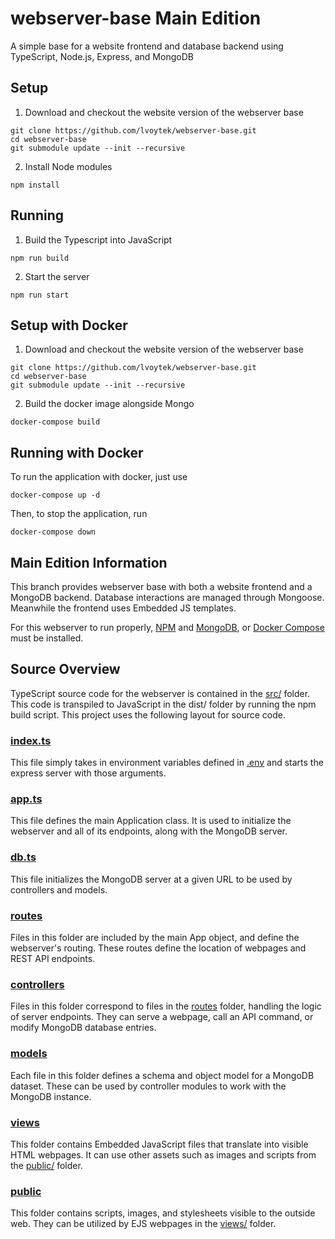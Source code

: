 # webserver-base Main Edition

A simple base for a website frontend and database backend using TypeScript, Node.js, Express, and MongoDB

## Setup

1. Download and checkout the website version of the webserver base

```shell
git clone https://github.com/lvoytek/webserver-base.git
cd webserver-base
git submodule update --init --recursive
```

2. Install Node modules

```shell
npm install
```

## Running

1. Build the Typescript into JavaScript

```shell
npm run build
```

2. Start the server

```shell
npm run start
```

## Setup with Docker

1. Download and checkout the website version of the webserver base

```shell
git clone https://github.com/lvoytek/webserver-base.git
cd webserver-base
git submodule update --init --recursive
```

2. Build the docker image alongside Mongo

```shell
docker-compose build
```

## Running with Docker

To run the application with docker, just use

```shell
docker-compose up -d
```

Then, to stop the application, run

```shell
docker-compose down
```

## Main Edition Information

This branch provides webserver base with both a website frontend and a MongoDB backend. Database interactions are managed through Mongoose. Meanwhile the frontend uses Embedded JS templates.

For this webserver to run properly, [NPM](https://www.npmjs.com/get-npm) and [MongoDB](https://www.mongodb.com/try/download), or [Docker Compose](https://docs.docker.com/compose/install/) must be installed.

## Source Overview

TypeScript source code for the webserver is contained in the [src/](src/) folder. This code is transpiled to JavaScript in the dist/ folder by running the npm build script. This project uses the following layout for source code.

### [index.ts](src/index.ts)

This file simply takes in environment variables defined in [.env](./.env) and starts the express server with those arguments.

### [app.ts](src/app.ts)

This file defines the main Application class. It is used to initialize the webserver and all of its endpoints, along with the MongoDB server.

### [db.ts](src/db.ts)

This file initializes the MongoDB server at a given URL to be used by controllers and models.

### [routes](src/routes/)

Files in this folder are included by the main App object, and define the webserver's routing. These routes define the location of webpages and REST API endpoints.

### [controllers](src/controllers/)

Files in this folder correspond to files in the [routes](src/routes/) folder, handling the logic of server endpoints. They can serve a webpage, call an API command, or modify MongoDB database entries.

### [models](src/models/)

Each file in this folder defines a schema and object model for a MongoDB dataset. These can be used by controller modules to work with the MongoDB instance.

### [views](src/views/)

This folder contains Embedded JavaScript files that translate into visible HTML webpages. It can use other assets such as images and scripts from the [public/](src/public/) folder.

### [public](src/public/)

This folder contains scripts, images, and stylesheets visible to the outside web. They can be utilized by EJS webpages in the [views/](src/views/) folder.

